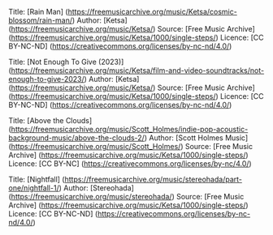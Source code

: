 
Title: [Rain Man] (https://freemusicarchive.org/music/Ketsa/cosmic-blossom/rain-man/)
Author: [Ketsa] (https://freemusicarchive.org/music/Ketsa/)
Source: [Free Music Archive] (https://freemusicarchive.org/music/Ketsa/1000/single-steps/)
Licence: [CC BY-NC-ND] (https://creativecommons.org/licenses/by-nc-nd/4.0/)

Title: [Not Enough To Give (2023)] (https://freemusicarchive.org/music/Ketsa/film-and-video-soundtracks/not-enough-to-give-2023/)
Author: [Ketsa] (https://freemusicarchive.org/music/Ketsa/)
Source: [Free Music Archive] (https://freemusicarchive.org/music/Ketsa/1000/single-steps/)
Licence: [CC BY-NC-ND] (https://creativecommons.org/licenses/by-nc-nd/4.0/)

Title: [Above the Clouds] (https://freemusicarchive.org/music/Scott_Holmes/indie-pop-acoustic-background-music/above-the-clouds-2/)
Author: [Scott Holmes Music] (https://freemusicarchive.org/music/Scott_Holmes/)
Source: [Free Music Archive] (https://freemusicarchive.org/music/Ketsa/1000/single-steps/)
Licence: [CC BY-NC] (https://creativecommons.org/licenses/by-nc/4.0/)

Title: [Nightfall] (https://freemusicarchive.org/music/stereohada/part-one/nightfall-1/)
Author: [Stereohada] (https://freemusicarchive.org/music/stereohada/)
Source: [Free Music Archive] (https://freemusicarchive.org/music/Ketsa/1000/single-steps/)
Licence: [CC BY-NC-ND] (https://creativecommons.org/licenses/by-nc-nd/4.0/)